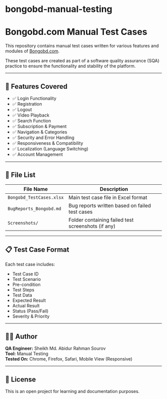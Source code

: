 # bongobd-manual-testing
# Bongobd.com Manual Test Cases

This repository contains manual test cases written for various features and modules of [Bongobd.com](https://www.bongobd.com).

These test cases are created as part of a software quality assurance (SQA) practice to ensure the functionality and stability of the platform.

---

## 📌 Features Covered

- ✅ Login Functionality  
- ✅ Registration  
- ✅ Logout  
- ✅ Video Playback  
- ✅ Search Function  
- ✅ Subscription & Payment  
- ✅ Navigation & Categories  
- ✅ Security and Error Handling  
- ✅ Responsiveness & Compatibility  
- ✅ Localization (Language Switching)  
- ✅ Account Management  

---

## 📂 File List

| File Name | Description |
|-----------|-------------|
| `Bongobd_TestCases.xlsx` | Main test case file in Excel format |
| `BugReports_Bongobd.md` | Bug reports written based on failed test cases |
| `Screenshots/` | Folder containing failed test screenshots (if any) |

---

## 📋 Test Case Format

Each test case includes:
- Test Case ID  
- Test Scenario  
- Pre-condition  
- Test Steps  
- Test Data  
- Expected Result  
- Actual Result  
- Status (Pass/Fail)  
- Severity & Priority  

---

## 🙋‍♂️ Author

**QA Engineer:** Sheikh Md. Abidur Rahman Sourov  
**Tool:** Manual Testing  
**Tested On:** Chrome, Firefox, Safari, Mobile View (Responsive)

---

## 📄 License

This is an open project for learning and documentation purposes.
